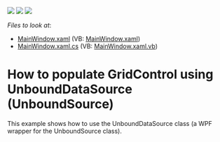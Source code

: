 <!-- default badges list -->
![](https://img.shields.io/endpoint?url=https://codecentral.devexpress.com/api/v1/VersionRange/128652110/22.2.2%2B)
[![](https://img.shields.io/badge/Open_in_DevExpress_Support_Center-FF7200?style=flat-square&logo=DevExpress&logoColor=white)](https://supportcenter.devexpress.com/ticket/details/T415746)
[![](https://img.shields.io/badge/📖_How_to_use_DevExpress_Examples-e9f6fc?style=flat-square)](https://docs.devexpress.com/GeneralInformation/403183)
<!-- default badges end -->
<!-- default file list -->
*Files to look at*:

* [MainWindow.xaml](./CS/UnboundSource/MainWindow.xaml) (VB: [MainWindow.xaml](./VB/UnboundSource/MainWindow.xaml))
* [MainWindow.xaml.cs](./CS/UnboundSource/MainWindow.xaml.cs) (VB: [MainWindow.xaml.vb](./VB/UnboundSource/MainWindow.xaml.vb))
<!-- default file list end -->
# How to populate GridControl using UnboundDataSource (UnboundSource)


This example shows how to use the UnboundDataSource class (a WPF wrapper for the UnboundSource class).

<br/>


